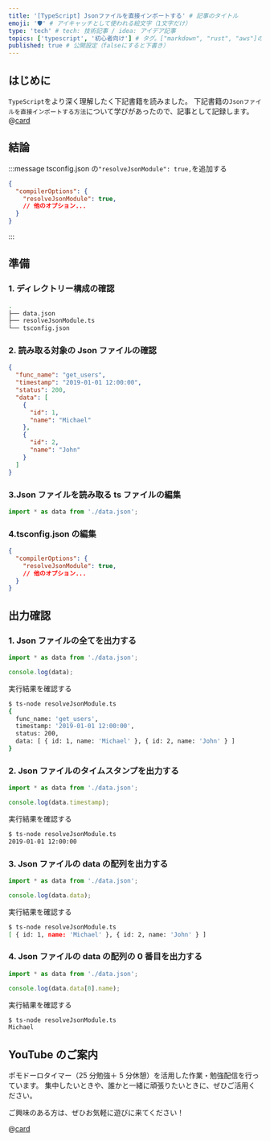 ```yaml
---
title: '[TypeScript] Jsonファイルを直接インポートする' # 記事のタイトル
emoji: '🛡' # アイキャッチとして使われる絵文字（1文字だけ）
type: 'tech' # tech: 技術記事 / idea: アイデア記事
topics: ['typescript', '初心者向け'] # タグ。["markdown", "rust", "aws"]のように指定する
published: true # 公開設定（falseにすると下書き）
---
```


## はじめに

`TypeScript`をより深く理解したく下記書籍を読みました。
下記書籍の`Jsonファイルを直接インポートする方法`について学びがあったので、記事として記録します。
@[card](https://www.oreilly.co.jp/books/9784873119045/)

## 結論

:::message
tsconfig.json の`"resolveJsonModule": true,`を追加する

```json:tsconfig.json
{
  "compilerOptions": {
    "resolveJsonModule": true,
    // 他のオプション...
  }
}
```

:::

## 準備

### 1. ディレクトリー構成の確認

```bash
.
├── data.json
├── resolveJsonModule.ts
└── tsconfig.json
```

### 2. 読み取る対象の Json ファイルの確認

```json:data.json
{
  "func_name": "get_users",
  "timestamp": "2019-01-01 12:00:00",
  "status": 200,
  "data": [
    {
      "id": 1,
      "name": "Michael"
    },
    {
      "id": 2,
      "name": "John"
    }
  ]
}
```

### 3.Json ファイルを読み取る ts ファイルの編集

```ts:resolveJsonModule.ts
import * as data from './data.json';
```

### 4.tsconfig.json の編集

```json:tsconfig.json
{
  "compilerOptions": {
    "resolveJsonModule": true,
    // 他のオプション...
  }
}
```

## 出力確認

### 1. Json ファイルの全てを出力する

```ts:resolveJsonModule.ts
import * as data from './data.json';

console.log(data);
```

実行結果を確認する

```bash
$ ts-node resolveJsonModule.ts
{
  func_name: 'get_users',
  timestamp: '2019-01-01 12:00:00',
  status: 200,
  data: [ { id: 1, name: 'Michael' }, { id: 2, name: 'John' } ]
}
```

### 2. Json ファイルのタイムスタンプを出力する

```ts:resolveJsonModule.ts
import * as data from './data.json';

console.log(data.timestamp);
```

実行結果を確認する

```bash
$ ts-node resolveJsonModule.ts
2019-01-01 12:00:00
```

### 3. Json ファイルの data の配列を出力する

```ts:resolveJsonModule.ts
import * as data from './data.json';

console.log(data.data);
```

実行結果を確認する

```bash
$ ts-node resolveJsonModule.ts
[ { id: 1, name: 'Michael' }, { id: 2, name: 'John' } ]
```

### 4. Json ファイルの data の配列の 0 番目を出力する

```ts:resolveJsonModule.ts
import * as data from './data.json';

console.log(data.data[0].name);
```

実行結果を確認する

```bash
$ ts-node resolveJsonModule.ts
Michael
```

## YouTube のご案内

ポモドーロタイマー（25 分勉強＋ 5 分休憩）を活用した作業・勉強配信を行っています。
集中したいときや、誰かと一緒に頑張りたいときに、ぜひご活用ください。

ご興味のある方は、ぜひお気軽に遊びに来てください！

@[card](https://www.youtube.com/@aew2sbee)
